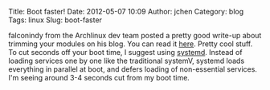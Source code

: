 Title: Boot faster!
Date: 2012-05-07 10:09
Author: jchen
Category: blog
Tags: linux
Slug: boot-faster

falconindy from the Archlinux dev team posted a pretty good write-up
about trimming your modules on his blog. You can read it [here][].
Pretty cool stuff. To cut seconds off your boot time, I suggest using
[systemd][]. Instead of loading services one by one like the traditional
systemV, systemd loads everything in parallel at boot, and defers
loading of non-essential services. I'm seeing around 3-4 seconds cut
from my boot time.

  [here]: http://blog.falconindy.com/articles/optmizing-bootup-with-mkinitcpio.html
  [systemd]: https://wiki.archlinux.org/index.php/Systemd
